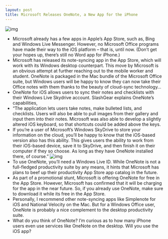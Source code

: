 ```yaml
---
layout: post
title: Microsoft Releases OneNote, a New App for the iPhone
---
```

![img](http://media.idownloadblog.com/wp-content/uploads/2011/01/OneNote-e1295448062989.png)
* Microsoft already has a few apps in Apple’s App Store, such as, Bing and Windows Live Messenger. However, no Microsoft Office programs have made their way to the iOS platform – that is, until now. (Don’t get your hopes up, there’s still no Word app for iPhone.)
* Microsoft has released its note-syncing app in the App Store, which will work with its Windows desktop counterpart. This move by Microsoft is an obvious attempt at further reaching out to the mobile worker and student. OneNote is packaged in the Mac bundle of the Microsoft Office suite, but Windows users will be happy to know they can now take their Office notes with them thanks to the beauty of cloud-sync technology…
* OneNote for iOS allows users to sync their notes and checklists with their Windows Live Skydrive account. SlashGear explains OneNote’s capabilities,
* “The application lets users take notes, make bulleted lists, and checklists. Users will also be able to pull images from their gallery and input them into their notes. Microsoft was also able to develop a slightly altered iOS keyboard, so that shortcuts could be added above the keys.
* If you’re a user of Microsoft’s Windows SkyDrive to store your information on the cloud, you’ll be happy to know that the iOS-based version also has this ability. This gives users the ability to work from their iOS-based device, save it to SkyDrive, and then finish it on their computer if they so choose. As long as they have OneNote installed there, of course.”
![img](http://media.idownloadblog.com/wp-content/uploads/2011/01/Microsoft-OneNote-Mockup.png)
* To use OneNote, you’ll need a Windows Live ID. While OneNote is not a full-fledged productivity suite by any means, it hints that Microsoft has plans to beef up their productivity App Store app catalog in the future.
* As part of a promotional stunt, Microsoft is offering OneNote for free in the App Store. However, Microsoft has confirmed that it will be charging for the app in the near future. So, if you already use OneNote, make sure to download it while its free in the App Store.
* Personally, I recommend other note-syncing apps like Simplenote for iOS and National Velocity on the Mac. But for a Windows Office user, OneNote is probably a nice complement to the desktop productivity suite.
* What do you think of OneNote? I’m curious as to how many iPhone users even use services like OneNote on the desktop. Will you use the iOS app?

